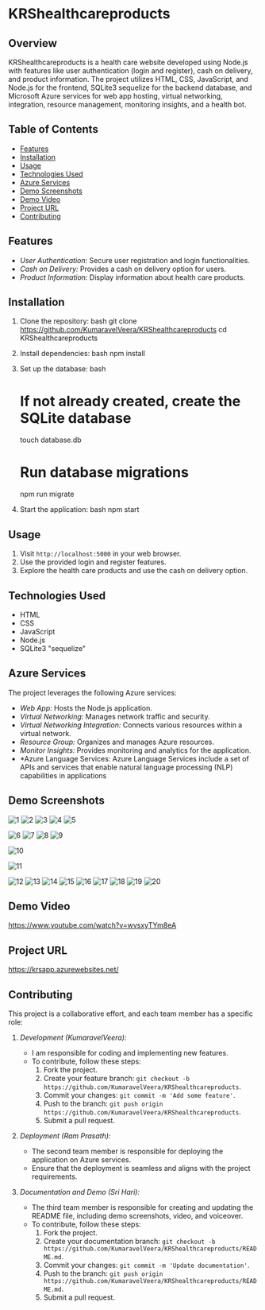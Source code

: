 # KRShealthcareproducts
## Overview
KRShealthcareproducts is a health care website developed using Node.js with features like user authentication (login and register), cash on delivery, and product information. The project utilizes HTML, CSS, JavaScript, and Node.js for the frontend, SQLite3 sequelize for the backend database, and Microsoft Azure services for web app hosting, virtual networking, integration, resource management, monitoring insights, and a health bot.


## Table of Contents
- [Features](#features)
- [Installation](#installation)
- [Usage](#usage)
- [Technologies Used](#technologies-used)
- [Azure Services](#azure-services)
- [Demo Screenshots](#demo-screenshots)
- [Demo Video](#demo-video)
- [Project URL](#project-url)
- [Contributing](#contributing)

## Features
- *User Authentication:* Secure user registration and login functionalities.
- *Cash on Delivery:* Provides a cash on delivery option for users.
- *Product Information:* Display information about health care products.

## Installation
1. Clone the repository:
    bash
    git clone https://github.com/KumaravelVeera/KRShealthcareproducts
    cd KRShealthcareproducts
    

2. Install dependencies:
    bash
    npm install
    

3. Set up the database:
    bash
    # If not already created, create the SQLite database
    touch database.db

    # Run database migrations
    npm run migrate
    

4. Start the application:
    bash
    npm start
    

## Usage
1. Visit `http://localhost:5000` in your web browser.
2. Use the provided login and register features.
3. Explore the health care products and use the cash on delivery option.

## Technologies Used
- HTML
- CSS
- JavaScript
- Node.js
- SQLite3 "sequelize"


## Azure Services
The project leverages the following Azure services:
- *Web App:* Hosts the Node.js application.
- *Virtual Networking:* Manages network traffic and security.
- *Virtual Networking Integration:* Connects various resources within a virtual network.
- *Resource Group:* Organizes and manages Azure resources.
- *Monitor Insights:* Provides monitoring and analytics for the application.
- *Azure Language Services: Azure Language Services include a set of APIs and services that enable natural language processing (NLP) capabilities in applications

## Demo Screenshots

![1](https://github.com/KumaravelVeera/project_team5/assets/145631234/654c51b6-8bca-4b3e-bb8d-65ba0b44f2e4)
![2](https://github.com/KumaravelVeera/project_team5/assets/145631234/8933cddb-b2a0-4a98-9fa7-8715352f8d74)
![3](https://github.com/KumaravelVeera/project_team5/assets/145631234/c51fcc70-2c3a-4773-8332-82e24ce17beb)
![4](https://github.com/KumaravelVeera/project_team5/assets/145631234/4cac8a29-1855-4c67-8147-7e3832122556)
![5](https://github.com/KumaravelVeera/project_team5/assets/145631234/e61b5270-2213-40ec-b006-5eed94a98d16)


![6](https://github.com/KumaravelVeera/project_team5/assets/145631234/365f4b5e-2fc9-4777-8248-c71afc8e24bd)
![7](https://github.com/KumaravelVeera/project_team5/assets/145631234/52896312-827a-4abb-8a7c-1d6c777f4524)
![8](https://github.com/KumaravelVeera/project_team5/assets/145631234/81eeed40-25c9-4058-bd36-334498ced0fb)
![9](https://github.com/KumaravelVeera/project_team5/assets/145631234/888fd967-cbd3-4372-9115-7409f2c178c1)

![10](https://github.com/KumaravelVeera/project_team5/assets/145631234/f18dff06-0053-48da-aa4d-cd5769f3e6b1)


![11](https://github.com/KumaravelVeera/project_team5/assets/145631234/7a5c4283-ccf7-4da2-8cf7-8abcbeba1af3)

![12](https://github.com/KumaravelVeera/project_team5/assets/145631234/76a0dde0-4cb5-411d-927d-ae01c3a64bab)
![13](https://github.com/KumaravelVeera/project_team5/assets/145631234/a3ff5441-3418-4500-b77c-cf6d4a2290cc)
![14](https://github.com/KumaravelVeera/project_team5/assets/145631234/4fafa0fb-45fe-4466-9c1f-4ee2bf9a13d0)
![15](https://github.com/KumaravelVeera/project_team5/assets/145631234/b5fb8c7b-2725-4b8a-a68c-df09dca0ba6f)
![16](https://github.com/KumaravelVeera/project_team5/assets/145631234/bc662c32-997b-4238-b294-7c33d75d186c)
![17](https://github.com/KumaravelVeera/project_team5/assets/145631234/0c10c4a5-9618-49a3-814c-e7aa53690add)
![18](https://github.com/KumaravelVeera/project_team5/assets/145631234/b8c582b1-29ee-4213-936e-b4700da53b83)
![19](https://github.com/KumaravelVeera/project_team5/assets/145631234/345942d0-e0ac-43aa-9037-56a3fdd95bfb)
![20](https://github.com/KumaravelVeera/project_team5/assets/145631234/8dbf392c-0702-4154-8561-4cebbe7e4d2c)
## Demo Video
https://www.youtube.com/watch?v=wvsxyTYm8eA
## Project URL
https://krsapp.azurewebsites.net/
## Contributing
This project is a collaborative effort, and each team member has a specific role:

1. *Development (KumaravelVeera):*
   - I am  responsible for coding and implementing new features.
   - To contribute, follow these steps:
      1. Fork the project.
      2. Create your feature branch: `git checkout -b  https://github.com/KumaravelVeera/KRShealthcareproducts`.
      3. Commit your changes: `git commit -m 'Add some feature'`.
      4. Push to the branch: `git push origin  https://github.com/KumaravelVeera/KRShealthcareproducts`.
      5. Submit a pull request.

2. *Deployment (Ram Prasath):*
   - The second team member is responsible for deploying the application on Azure services.
   - Ensure that the deployment is seamless and aligns with the project requirements.

3. *Documentation and Demo (Sri Hari):*
   - The third team member is responsible for creating and updating the README file, including demo screenshots, video, and voiceover.
   - To contribute, follow these steps:
      1. Fork the project.
      2. Create your documentation branch: `git checkout -b  https://github.com/KumaravelVeera/KRShealthcareproducts/README.md`.
      3. Commit your changes: `git commit -m 'Update documentation'`.
      4. Push to the branch: `git push origin  https://github.com/KumaravelVeera/KRShealthcareproducts/README.md`.
      5. Submit a pull request.
